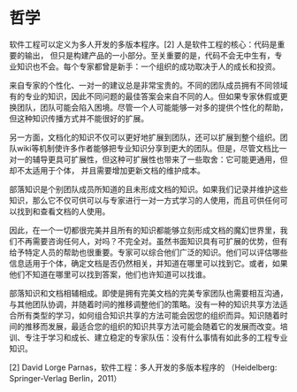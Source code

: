 # 哲学
软件工程可以定义为多人开发的多版本程序。[2] 人是软件工程的核心：代码是重要的输出， 但只是构建产品的一小部分。至关重要的是，代码不会无中生有，专业知识也不会。每个专家都曾是新手：一个组织的成功取决于人的成长和投资。

来自专家的个性化、一对一的建议总是非常宝贵的。不同的团队成员拥有不同领域有的专业的知识，因此不同问题的最佳答案会来自不同的人。但如果专家休假或更换团队，团队可能会陷入困境。尽管一个人可能能够一对多的提供个性化的帮助，但这种知识传播方式并不能很好的扩展。

另一方面，文档化的知识不仅可以更好地扩展到团队，还可以扩展到整个组织。团队wiki等机制使许多作者能够把专业知识分享到更大的团队。但是，尽管文档比一对一的辅导更具可扩展性，但这种可扩展性也带来了一些取舍：它可能更通用，但却不太适用于个体， 并且需要增加更新文档的维护成本。

部落知识是个别团队成员所知道的且未形成文档的知识。如果我们记录并维护这些知识，那么它不仅可供可以与专家进行一对一方式学习的人使用，而且可供任何可以找到和查看文档的人使用。

因此，在一个一切都很完美并且所有的知识都能够立刻形成文档的魔幻世界里，我们不再需要咨询任何人，对吗？不完全对。虽然书面知识具有可扩展的优势，但有给予特定人员的帮助也很重要。专家可以综合他们广泛的知识。他们可以评估哪些信息适用于个体，确定文档是否仍然相关，并知道在哪里可以找到它。或者，如果他们不知道在哪里可以找到答案，他们也许知道可以找谁。

部落知识和文档相辅相成。即使是拥有完美文档的完美专家团队也需要相互沟通，与其他团队协调，并随着时间的推移调整他们的策略。没有一种的知识共享方法适合所有类型的学习，如何组合知识共享的方法可能会因您的组织而异。知识随着时间的推移而发展，最适合您的组织的知识共享方法可能会随着它的发展而改变。培训、专注于学习和成长、建立稳定的专家队伍：没有什么事情有如此多的工程专业知识。

[2] David Lorge Parnas，软件工程：多人开发的多版本程序的 （Heidelberg: Springer-Verlag Berlin，2011）
